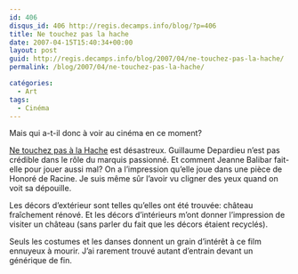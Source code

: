 ```yaml
---
id: 406
disqus_id: 406 http://regis.decamps.info/blog/?p=406
title: Ne touchez pas la hache
date: 2007-04-15T15:40:34+00:00
layout: post
guid: http://regis.decamps.info/blog/2007/04/ne-touchez-pas-la-hache/
permalink: /blog/2007/04/ne-touchez-pas-la-hache/

catégories:
  - Art
tags:
  - Cinéma
---
```

Mais qui a-t-il donc à voir au cinéma en ce moment?

[Ne touchez pas à la Hache](http://www.allocine.fr/film/fichefilm_gen_cfilm=110126.html) est désastreux. Guillaume Depardieu n’est pas crédible dans le rôle du marquis passionné. Et comment Jeanne Balibar fait-elle pour jouer aussi mal? On a l’impression qu’elle joue dans une pièce de Honoré de Racine. Je suis même sûr l’avoir vu cligner des yeux quand on voit sa dépouille. 

Les décors d’extérieur sont telles qu’elles ont été trouvée: château fraîchement rénové. Et les décors d’intérieurs m’ont donner l’impression de visiter un château (sans parler du fait que les décors étaient recyclés).

Seuls les costumes et les danses donnent un grain d’intérêt à ce film ennuyeux à mourir. J’ai rarement trouvé autant d’entrain devant un générique de fin.
